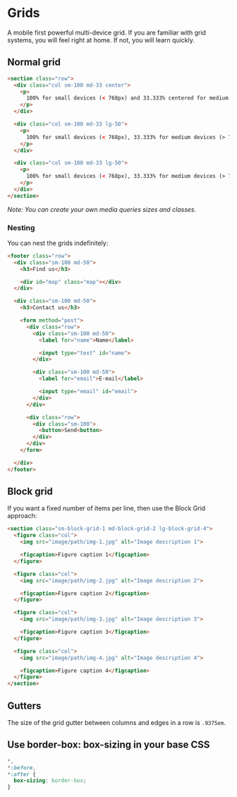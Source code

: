 # Grids
A mobile first powerful multi-device grid. If you are familiar with grid systems, you will feel right at home. If not, you will learn quickly.

## Normal grid

```html
<section class="row">
  <div class="col sm-100 md-33 center">
    <p>
      100% for small devices (< 768px) and 33.333% centered for medium devices or greater (> 768px).
    </p>
  </div>

  <div class="col sm-100 md-33 lg-50">
    <p>
      100% for small devices (< 768px), 33.333% for medium devices (> 768px < 1024px) and 50% for large devices or greater (> 1024px).
    </p>
  </div>

  <div class="col sm-100 md-33 lg-50">
    <p>
      100% for small devices (< 768px), 33.333% for medium devices (> 768px < 1024px) and 50% for large devices or greater (> 1024px).
    </p>
  </div>
</section>
```
*Note: You can create your own media queries sizes and classes.*

### Nesting

You can nest the grids indefinitely:

```html
<footer class="row">
  <div class="sm-100 md-50">
    <h3>Find us</h3>

    <div id="map" class="map"></div>
  </div>

  <div class="sm-100 md-50">
    <h3>Contact us</h3>

    <form method="post">
      <div class="row">
        <div class="sm-100 md-50">
          <label for="name">Name</label>

          <input type="text" id="name">
        </div>

        <div class="sm-100 md-50">
          <label for="email">E-mail</label>

          <input type="email" id="email">
        </div>
      </div>

      <div class="row">
        <div class="sm-100">
          <button>Send<button>
        </div>
      </div>
    </form>

  </div>
</footer>
```

## Block grid

If you want a fixed number of items per line, then use the Block Grid approach:

```html
<section class="sm-block-grid-1 md-block-grid-2 lg-block-grid-4">
  <figure class="col">
    <img src="image/path/img-1.jpg" alt="Image description 1">

    <figcaption>Figure caption 1</figcaption>
  </figure>

  <figure class="col">
    <img src="image/path/img-2.jpg" alt="Image description 2">

    <figcaption>Figure caption 2</figcaption>
  </figure>

  <figure class="col">
    <img src="image/path/img-3.jpg" alt="Image description 3">

    <figcaption>Figure caption 3</figcaption>
  </figure>

  <figure class="col">
    <img src="image/path/img-4.jpg" alt="Image description 4">

    <figcaption>Figure caption 4</figcaption>
  </figure>
</section>
```

## Gutters

The size of the grid gutter between columns and edges in a row is `.9375em`.

## Use border-box: box-sizing in your base CSS

```css
*,
*:before,
*:after {
  box-sizing: border-box;
}
```
